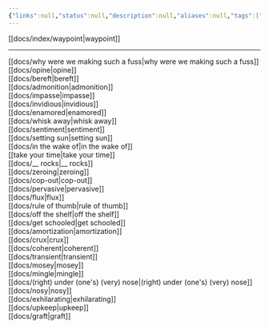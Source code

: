 ```yaml
---
{"links":null,"status":null,"description":null,"aliases":null,"tags":["english"],"created":"2023-03-09T16:55:06","updated":"2025-01-14T18:58:02","title":"0100 English 👻","dg-publish":true,"permalink":"/docs/index/0100 English 👻/","dgPassFrontmatter":true}
---
```


[[docs/index/waypoint\|waypoint]]
___

[[docs/why were we making such a fuss\|why were we making such a fuss]]  
[[docs/opine\|opine]]  
[[docs/bereft\|bereft]]  
[[docs/admonition\|admonition]]  
[[docs/impasse\|impasse]]  
[[docs/invidious\|invidious]]  
[[docs/enamored\|enamored]]  
[[docs/whisk away\|whisk away]]  
[[docs/sentiment\|sentiment]]  
[[docs/setting sun\|setting sun]]  
[[docs/in the wake of\|in the wake of]]  
[[take your time\|take your time]]  
[[docs/__ rocks\|__ rocks]]  
[[docs/zeroing\|zeroing]]  
[[docs/cop-out\|cop-out]]  
[[docs/pervasive\|pervasive]]  
[[docs/flux\|flux]]  
[[docs/rule of thumb\|rule of thumb]]  
[[docs/off the shelf\|off the shelf]]  
[[docs/get schooled\|get schooled]]  
[[docs/amortization\|amortization]]  
[[docs/crux\|crux]]  
[[docs/coherent\|coherent]]  
[[docs/transient\|transient]]  
[[docs/mosey\|mosey]]  
[[docs/mingle\|mingle]]  
[[docs/(right) under (one's) (very) nose\|(right) under (one's) (very) nose]]  
[[docs/nosy\|nosy]]  
[[docs/exhilarating\|exhilarating]]  
[[docs/upkeep\|upkeep]]  
[[docs/graft\|graft]]
